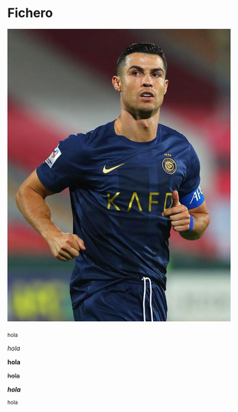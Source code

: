# Fichero
![Cristiano_Ronaldo_playing_for_Al_Nassr_FC_against_Persepolis,_September_2023_(cropped).jpg](img/Cristiano_Ronaldo_playing_for_Al_Nassr_FC_against_Persepolis%2C_September_2023_%28cropped%29.jpg)


<sub>hola</sub>

*hola*

**hola**

~~hola~~

***hola***

<sup>hola</sup>
